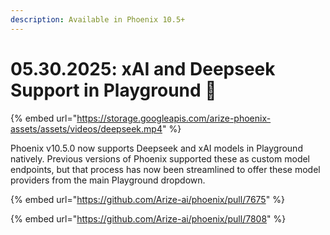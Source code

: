 ```yaml
---
description: Available in Phoenix 10.5+
---
```


# 05.30.2025: xAI and Deepseek Support in Playground 🛝

{% embed url="https://storage.googleapis.com/arize-phoenix-assets/assets/videos/deepseek.mp4" %}

Phoenix v10.5.0 now supports Deepseek and xAI models in Playground natively. Previous versions of Phoenix supported these as custom model endpoints, but that process has now been streamlined to offer these model providers from the main Playground dropdown.

{% embed url="https://github.com/Arize-ai/phoenix/pull/7675" %}

{% embed url="https://github.com/Arize-ai/phoenix/pull/7808" %}
